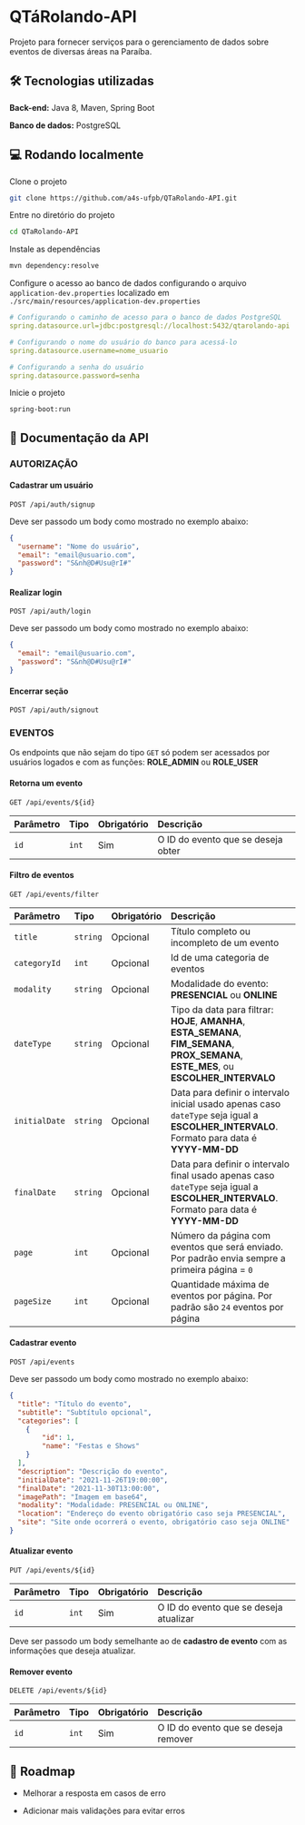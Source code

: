 
# QTáRolando-API

Projeto para fornecer serviços para o gerenciamento de dados sobre eventos de diversas áreas na Paraíba.


## 🛠 Tecnologias utilizadas

**Back-end:** Java 8, Maven, Spring Boot

**Banco de dados:** PostgreSQL


## 💻 Rodando localmente

Clone o projeto

```bash
git clone https://github.com/a4s-ufpb/QTaRolando-API.git
```

Entre no diretório do projeto

```bash
cd QTaRolando-API
```

Instale as dependências

```bash
mvn dependency:resolve
```

Configure o acesso ao banco de dados configurando o arquivo `application-dev.properties` localizado em `./src/main/resources/application-dev.properties`

```yaml
# Configurando o caminho de acesso para o banco de dados PostgreSQL
spring.datasource.url=jdbc:postgresql://localhost:5432/qtarolando-api

# Configurando o nome do usuário do banco para acessá-lo
spring.datasource.username=nome_usuario

# Configurando a senha do usuário
spring.datasource.password=senha
```

Inicie o projeto

```bash
spring-boot:run
```

## 📖 Documentação da API

### **AUTORIZAÇÃO**

#### **Cadastrar um usuário**

```
POST /api/auth/signup
```

Deve ser passodo um body como mostrado no exemplo abaixo:

```json
{
  "username": "Nome do usuário",
  "email": "email@usuario.com",
  "password": "S&nh@D#Usu@rI#"
}
```

#### **Realizar login**

```
POST /api/auth/login
```

Deve ser passodo um body como mostrado no exemplo abaixo:

```json
{
  "email": "email@usuario.com",
  "password": "S&nh@D#Usu@rI#"
}
```

#### **Encerrar seção**

```
POST /api/auth/signout
```


### **EVENTOS**

Os endpoints que não sejam do tipo `GET` só podem ser acessados por usuários logados e com as funções: **ROLE_ADMIN** ou **ROLE_USER**

#### **Retorna um evento**

```
GET /api/events/${id}
```

| Parâmetro   | Tipo       | Obrigatório | Descrição                                   |
| :---------- | :--------- | :---------- | :------------------------------------------ |
| `id`      | `int` | Sim | O ID do evento que se deseja obter |

#### **Filtro de eventos**

```
GET /api/events/filter
```

| Parâmetro   | Tipo       | Obrigatório  | Descrição                           |
| :---------- | :--------- | :----------- | :---------------------------------- |
| `title` | `string` | Opcional | Título completo ou incompleto de um evento |
| `categoryId` | `int` | Opcional | Id de uma categoria de eventos |
| `modality` | `string` | Opcional | Modalidade do evento: **PRESENCIAL** ou **ONLINE** |
| `dateType` | `string` | Opcional | Tipo da data para filtrar: **HOJE**, **AMANHA**, **ESTA_SEMANA**, **FIM_SEMANA**,<br> **PROX_SEMANA**, **ESTE_MES**, ou **ESCOLHER_INTERVALO** |
| `initialDate` | `string` | Opcional | Data para definir o intervalo inicial usado apenas caso `dateType` seja igual a **ESCOLHER_INTERVALO**. Formato para data é **YYYY-MM-DD**|
| `finalDate` | `string` | Opcional | Data para definir o intervalo final usado apenas caso `dateType` seja igual a **ESCOLHER_INTERVALO**. Formato para data é **YYYY-MM-DD**|
| `page` | `int` | Opcional | Número da página com eventos que será enviado. Por padrão envia sempre a primeira página = `0` |
| `pageSize` | `int` | Opcional | Quantidade máxima de eventos por página. Por padrão são `24` eventos por página|

#### **Cadastrar evento**

```
POST /api/events
```

Deve ser passodo um body como mostrado no exemplo abaixo:

```json
{
  "title": "Título do evento",
  "subtitle": "Subtítulo opcional",
  "categories": [
  	{
  		"id": 1,
  		"name": "Festas e Shows"
  	}
  ],
  "description": "Descrição do evento",
  "initialDate": "2021-11-26T19:00:00",
  "finalDate": "2021-11-30T13:00:00",
  "imagePath": "Imagem em base64",
  "modality": "Modalidade: PRESENCIAL ou ONLINE",
  "location": "Endereço do evento obrigatório caso seja PRESENCIAL",
  "site": "Site onde ocorrerá o evento, obrigatório caso seja ONLINE"
}
```

#### **Atualizar evento**

```
PUT /api/events/${id}
```

| Parâmetro   | Tipo       | Obrigatório | Descrição                                   |
| :---------- | :--------- | :---------- | :------------------------------------------ |
| `id`      | `int` | Sim | O ID do evento que se deseja atualizar |

Deve ser passodo um body semelhante ao de **cadastro de evento** com as informações que deseja atualizar.

#### **Remover evento**

```
DELETE /api/events/${id}
```

| Parâmetro   | Tipo       | Obrigatório | Descrição                                   |
| :---------- | :--------- | :---------- | :------------------------------------------ |
| `id`      | `int` | Sim | O ID do evento que se deseja remover |

## 🚀 Roadmap

- Melhorar a resposta em casos de erro

- Adicionar mais validações para evitar erros

